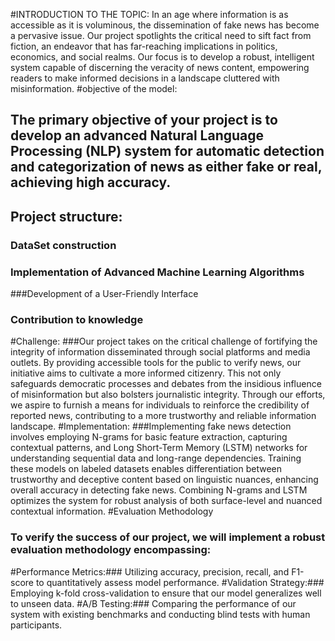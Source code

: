 #INTRODUCTION TO THE TOPIC:
In an age where information is as accessible as it is voluminous, the dissemination of fake news has become a pervasive issue. 
Our project spotlights the critical need to sift fact from fiction, an endeavor that has far-reaching implications in politics, economics, and social realms. 
Our focus is to develop a robust, intelligent system capable of discerning the veracity of news content, empowering readers to make informed decisions in a landscape cluttered with misinformation.
#objective of the model:
## The primary objective of your project is to develop an advanced Natural Language Processing (NLP) system for automatic detection and categorization of news as either fake or real, achieving high accuracy. 

## Project structure:
### DataSet construction
### Implementation of Advanced Machine Learning Algorithms
###Development of a User-Friendly Interface
### Contribution to knowledge

#Challenge:
###Our project takes on the critical challenge of fortifying the integrity of information disseminated through social platforms and media outlets. By providing accessible tools for the public to verify news, our initiative aims to cultivate a more informed citizenry. This not only safeguards democratic processes and debates from the insidious influence of misinformation but also bolsters journalistic integrity. Through our efforts, we aspire to furnish a means for individuals to reinforce the credibility of reported news, contributing to a more trustworthy and reliable information landscape.
#Implementation:
###Implementing fake news detection involves employing N-grams for basic feature extraction, capturing contextual patterns, and Long Short-Term Memory (LSTM) networks for understanding sequential data and long-range dependencies. Training these models on labeled datasets enables differentiation between trustworthy and deceptive content based on linguistic nuances, enhancing overall accuracy in detecting fake news. Combining N-grams and LSTM optimizes the system for robust analysis of both surface-level and nuanced contextual information.
#Evaluation Methodology
### To verify the success of our project, we will implement a robust evaluation methodology encompassing:
#Performance Metrics:### Utilizing accuracy, precision, recall, and F1-score to quantitatively assess model performance.
#Validation Strategy:### Employing k-fold cross-validation to ensure that our model generalizes well to unseen data.
#A/B Testing:### Comparing the performance of our system with existing benchmarks and conducting blind tests with human participants.

